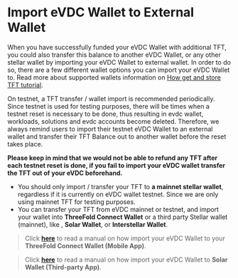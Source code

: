 # Import eVDC Wallet to External Wallet

When you have successfully funded your eVDC Wallet with additional TFT, you could also transfer this balance to another eVDC Wallet, or any other stellar wallet by importing your eVDC Wallet to external wallet. In order to do so, there are a few different wallet options you can import your eVDC Wallet to. Read more about supported wallets information on [How get and store TFT tutorial](https://manual2.threefold.io/#/mainnet_gettft).

On testnet, a TFT transfer / wallet import is recommended periodically. Since testnet is used for testing purposes, there will be times when a testnet reset is necessary to be done, thus resulting in evdc wallet, workloads, solutions and evdc accounts become deleted. Therefore, we always remind users to import their testnet eVDC Wallet to an external wallet and transfer their TFT Balance out to another wallet before the reset takes place. 

__Please keep in mind that we would not be able to refund any TFT after each testnet reset is done, if you fail to import your eVDC wallet transfer the TFT out of your eVDC beforehand.__


-  You should only import / transfer your TFT to __a mainnet stellar wallet__, regardless if it is currently on eVDC wallet testnet. Since we are only using mainnet TFT for testing purposes.
- You can transfer your TFT from eVDC mainnet or testnet, and import your wallet into __ThreeFold Connect Wallet__ or a third party Stellar wallet (mainnet), like , __Solar Wallet__, or __Interstellar Wallet__. 

> Click [__here__](evdc_wallet_import_tf.md) to read a manual on how import your eVDC Wallet to your __ThreeFold Connect Wallet (Mobile App)__.

> Click [__here__](evdc_wallet_import_solar.md) to read a manual on how import your eVDC Wallet to __Solar Wallet (Third-party App)__.